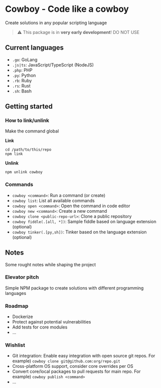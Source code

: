 # Cowboy - Code like a cowboy
Create solutions in any popular scripting language

> :warning: This package is in **very early development**! DO NOT USE

## Current languages
- `.go`: GoLang
- `.js|ts`: JavaScript/TypeScript (NodeJS)
- `.php`: PHP
- `.py`: Python
- `.rb`: Ruby
- `.rs`: Rust
- `.sh`: Bash

## Getting started
### How to link/unlink
Make the command global

**Link**
```
cd /path/to/this/repo
npm link
```

**Unlink**
```
npm unlink cowboy
```

### Commands
- `cowboy <command>`: Run a command (or create)
- `cowboy list`: List all available commands
- `cowboy open <command>`: Open the command in code editor
- `cowboy new <command>`: Create a new command
- `cowboy clone <public-repo-url>`: Clone a public repository
- `cowboy fiddle(.[all, *])`: Sample fiddle based on language extension (optional)
- `cowboy tinker(.[py,sh])`: Tinker based on the language extension (optional)

## Notes
Some rought notes while shaping the project

### Elevator pitch
Simple NPM package to create solutions with different programming languages

### Roadmap
- Dockerize
- Protect against potential vulnerabilities
- Add tests for core modules
- ...

### Wishlist
- Git integration: Enable easy integration with open source git repos. For example) `cowboy clone git@github.com:org/repo.git`
- Cross-platform OS support, consider core overrides per OS
- Convert core/local packages to pull requests for main repo. For example) `cowboy publish <command>`
- ...
